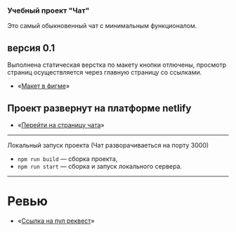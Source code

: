 ### Учебный проект "Чат"
Это самый обыкновенный чат с минимальным функционалом.
## версия 0.1 
Выполнена статическая верстка по макету кнопки отлючены, просмотр страниц осуществляется через главную страницу со ссылками.
- «[Макет в фигме](https://www.figma.com/file/VTKel1DDWSFbUJbdXuJpx8/WBW_underwold?node-id=114%3A203&t=tPSWiQ2DJmbvmmmp-1)»
## Проект развернут на платформе netlify
- «[Перейти на страницу чата](https://snazzy-raindrop-856542.netlify.app/)»
---

Локальный запуск проекта (Чат разворачиваеться на порту 3000)
- `npm run build` — сборка проекта,
- `npm run start` — сборка и запуск локального сервера.

---
# Ревью
- «[Ссылка на пул реквест](https://github.com/lerwing/middle.messenger.praktikum.yandex/pull/10)»
